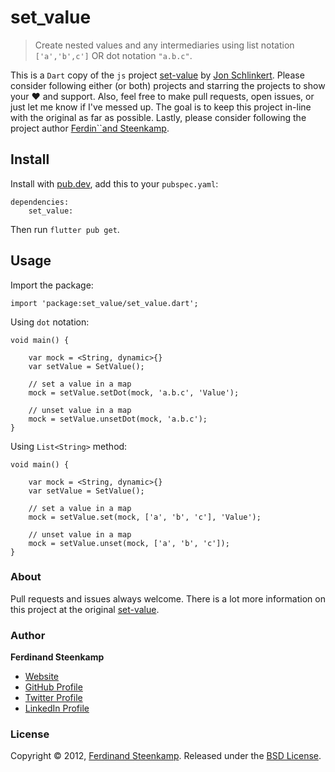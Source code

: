 # set_value

> Create nested values and any intermediaries using list notation `['a','b',c']` OR dot notation `"a.b.c"`.

This is a `Dart` copy of the `js` project [set-value](https://www.npmjs.com/package/set-value) by [Jon Schlinkert](https://github.com/jonschlinkert).
Please consider following either (or both) projects and starring the projects to show your :heart: and support.
Also, feel free to make pull requests, open issues, or just let me know if I've messed up. The goal is to keep this project in-line with the original as far as possible.
Lastly, please consider following the project author [Ferdin``and Steenkamp](https://github.com/Ferdzzzzzzzz/).


## Install
Install with [pub.dev](https://pub.dev/), add this to your `pubspec.yaml`:

    dependencies:
        set_value:
Then run `flutter pub get`.

## Usage

Import the package:
    
    import 'package:set_value/set_value.dart';

Using `dot` notation:
    
    void main() {
        
        var mock = <String, dynamic>{}
        var setValue = SetValue();
        
        // set a value in a map
        mock = setValue.setDot(mock, 'a.b.c', 'Value');
        
        // unset value in a map
        mock = setValue.unsetDot(mock, 'a.b.c');
    }


Using `List<String>` method:
    
    void main() {
        
        var mock = <String, dynamic>{}
        var setValue = SetValue();
        
        // set a value in a map
        mock = setValue.set(mock, ['a', 'b', 'c'], 'Value');
        
        // unset value in a map
        mock = setValue.unset(mock, ['a', 'b', 'c']);
    }

### About

Pull requests and issues always welcome. There is a lot more information on this project at the original [set-value](https://www.npmjs.com/package/set-value). 

### Author

**Ferdinand Steenkamp**

* [Website](https://ferdzz.com)
* [GitHub Profile](https://github.com/Ferdzzzzzzzz)
* [Twitter Profile](https://twitter.com/therealferdz)
* [LinkedIn Profile](https://www.linkedin.com/in/ferdinand-steenkamp-552335181/)



### License

Copyright © 2012, [Ferdinand Steenkamp](https://github.com/Ferdzzzzzzzz).
Released under the [BSD License](LICENSE).



